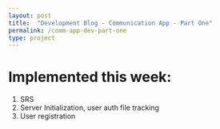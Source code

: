 ```yaml
---
layout: post
title:  "Development Blog - Communication App - Part One"
permalink: /comm-app-dev-part-one
type: project
---
```


# Implemented this week:
1) SRS
2) Server Initialization, user auth file tracking
3) User registration

